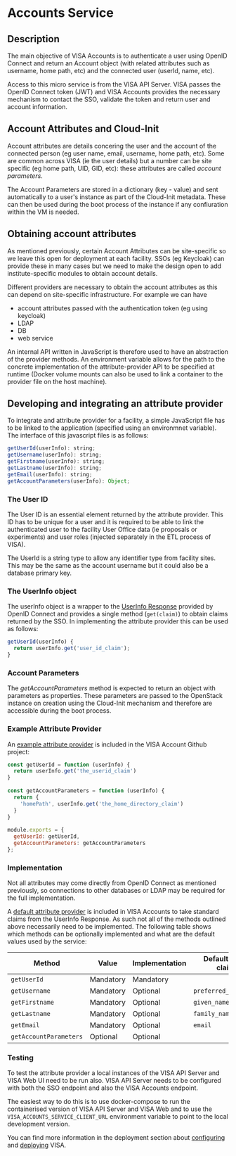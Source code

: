 # Accounts Service

## Description

The main objective of VISA Accounts is to authenticate a user using OpenID Connect and return an Account object (with related attributes such as username, home path, etc) and the connected user (userId, name, etc).

Access to this micro service is from the VISA API Server. VISA passes the OpenID Connect token (JWT) and VISA Accounts provides the necessary mechanism to contact the SSO, validate the token and return user and account information.

## Account Attributes and Cloud-Init

Account attributes are details concering the user and the account of the connected person (eg user name, email, username, home path, etc). Some are common across VISA (ie the user details) but a number can be site specific (eg home path, UID, GID, etc): these attributes are called *account parameters*.

The Account Parameters are stored in a dictionary (key - value) and sent automatically to a user's instance as part of the Cloud-Init metadata. These can then be used during the boot process of the instance if any confiuration within the VM is needed.

## Obtaining account attributes

As mentioned previously, certain Account Attributes can be site-specific so we leave this open for deployment at each facility. SSOs (eg Keycloak) can provide these in many cases but we need to make the design open to add institute-specific modules to obtain account details.

Different providers are necessary to obtain the account attributes as this can depend on site-specific infrastructure. For example we can have

- account attributes passed with the authentication token (eg using keycloak)
- LDAP
- DB
- web service

An internal API written in JavaScript is therefore used to have an abstraction of the provider methods. An environment variable allows for the path to the concrete implementation of the attribute-provider API to be specified at runtime (Docker volume mounts can also be used to link a container to the provider file on the host machine).

## Developing and integrating an attribute provider

To integrate and attribute provider for a facility, a simple JavaScript file has to be linked to the application (specified using an environmnet variable). The interface of this javascript files is as follows:

```javascript
getUserId(userInfo): string;
getUsername(userInfo): string;
getFirstname(userInfo): string;
getLastname(userInfo): string;
getEmail(userInfo): string;
getAccountParameters(userInfo): Object;
```

### The User ID

The User ID is an essential element returned by the attribute provider. This ID has to be unique for a user and it is required to be able to link the authenticated user to the facility User Office data (ie proposals or experiments) and user roles (injected separately in the ETL process of VISA).

The UserId is a string type to allow any identifier type from facility sites. This may be the same as the account username but it could also be a database primary key.

### The UserInfo object

The userInfo object is a wrapper to the [UserInfo Response](https://openid.net/specs/openid-connect-core-1_0.html#UserInfo) provided by OpenID Connect and provides a single method (```get(claim)```) to obtain claims returned by the SSO. In implementing the attribute provider this can be used as follows:

```javascript
getUserId(userInfo) {
  return userInfo.get('user_id_claim');
}
```

### Account Parameters

The *getAccountParameters* method is expected to return an object with parameters as properties. These parameters are passed to the OpenStack instance on creation using the Cloud-Init mechanism and therefore are accessible during the boot process.

### Example Attribute Provider

An [example attribute provider](https://github.com/ILLGrenoble/visa-accounts/blob/main/accountAttributeProviders/simple-keycloak-provider.js) is included in the VISA Account Github project:

```javascript
const getUserId = function (userInfo) {
  return userInfo.get('the_userid_claim')
}
 
const getAccountParameters = function (userInfo) {
  return {
    'homePath', userInfo.get('the_home_directory_claim')
  }
}
 
module.exports = {
  getUserId: getUserId,
  getAccountParameters: getAccountParameters
};
```

### Implementation

Not all attributes may come directly from OpenID Connect as mentioned previously, so connections to other databases or LDAP may be required for the full implementation.

A [default attribute provider](https://github.com/ILLGrenoble/visa-accounts/blob/main/src/models/attribute-provider.model.ts) is included in VISA Accounts to take standard claims from the UserInfo Response. As such not all of the methods outlined above necessarily need to be implemented. The following table shows which methods can be optionally implemented and what are the default values used by the service:

| Method       | Value | Implementation | Default OIDC claim |
|--------------|----------------|----------------|--------------------|
| ```getUserId```    | Mandatory      | Mandatory      |                    |
| ```getUsername```  | Mandatory      | Optional       | ```preferred_username``` |
| ```getFirstname``` | Mandatory      | Optional       | ```given_name```         |
| ```getLastname```  | Mandatory      | Optional       | ```family_name```        |
| ```getEmail```     | Mandatory      | Optional       | ```email```              |
| ```getAccountParameters```     | Optional      | Optional       |               |

### Testing

To test the attribute provider a local instances of the VISA API Server and VISA Web UI need to be run also. VISA API Server needs to be configured with both the SSO endpoint and also the VISA Accounts endpoint.

The easiest way to do this is to use docker-compose to run the containerised version of VISA API Server and VISA Web and to use the ```VISA_ACCOUNTS_SERVICE_CLIENT_URL``` environment variable to point to the local development version.

You can find more information in the deployment section about [configuring](environment_variables) and [deploying](docker_compose_deployment) VISA.

